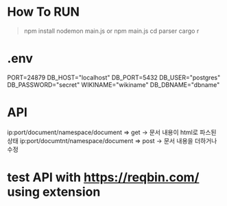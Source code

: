 # How To RUN
> npm install
> nodemon main.js
> or
> npm main.js
> cd parser
> cargo r
# .env
PORT=24879
DB_HOST="localhost"
DB_PORT=5432
DB_USER="postgres"
DB_PASSWORD="secret"
WIKINAME="wikiname"
DB_DBNAME="dbname"
# API
ip:port/document/namespace/document => get -> 문서 내용이 html로 파스된 상태
ip:port/documtnt/namespace/document => post -> 문서 내용을 더하거나 수정

# test API with https://reqbin.com/ using extension
